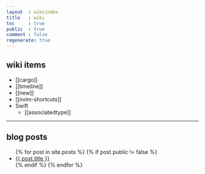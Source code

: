 ```yaml
---
layout  : wikiindex
title   : wiki
toc     : true
public  : true
comment : false
regenerate: true
---
```


## wiki items
* [[cargo]]
* [[timeline]]
* [[new]]
* [[nvim-shortcuts]] 
* Swift
	* [[associatedtype]]

---

## blog posts
<div>
    <ul>
{% for post in site.posts %}
    {% if post.public != false %}
        <li>
            <a class="post-link" href="{{ post.url | prepend: site.baseurl }}">
                {{ post.title }}
            </a>
        </li>
    {% endif %}
{% endfor %}
    </ul>
</div>

